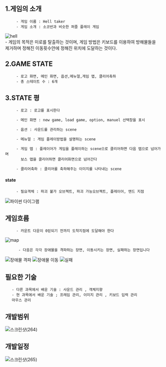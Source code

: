 ## 1.게임의 소개
         - 게임 이름 : Hell taker  
         - 게임 소개 : 소코반과 비슷한 퍼즐 플레이 게임 
   ![hell](https://encrypted-tbn0.gstatic.com/images?q=tbn%3AANd9GcRl_QFWlCf6pnCqtF83fhbUBLVG9aZpmQMOwg&usqp=CAU)  
         - 게임의 목적은 미로를 탈출하는 것이며, 게임 방법은 키보드를 이용하여 방해물들을 제거하며 정해진 이동횟수안에 정해진 위치에 도달하는 것이다.  
  ## 2.GAME STATE
         - 로고 화면, 메인 화면, 옵션,메뉴얼,게임 맵, 클리어축하  
         - 총 스테이트 수 : 6개
  ## 3.STATE 평
  
         - 로고 : 로고를 표시한다
  
         - 메인 화면 : new game, load game, option, manuel 선택창을 표시
  
         - 옵션 : 사운드를 관리하는 scene
         
         - 메뉴얼 : 게임 플레이방법을 설명하는 scene
         
         - 게임 맵 : 플레이어가 게임을 플레이하는 scene으로 클리어하면 다음 맵으로 넘어가며
           보스 맵을 클리어하면 클리어화면으로 넘어간다
           
         - 클리어축하 : 클리어를 축하해주는 이미지를 나타내는 scene
         
  #### state
         - 필요객체 : 파괴 불가 오브젝트, 파괴 가능오브젝트, 플레이어, 엔드 지점
![파이썬 다이그램](https://user-images.githubusercontent.com/32299218/94264634-fa109700-ff71-11ea-925a-e262598dae53.png)


 ## 게임흐름
         - 카운트 다운이 0읻되기 전까지 도착지점에 도달해야 한다
![map](https://user-images.githubusercontent.com/32299218/95701110-aac1aa80-0c83-11eb-9024-965ae724b114.png)

          - 다음은 각각 장애물을 격파하는 장면, 이동시키는 장면, 실패하는 장면입니다
 ![장애물 격파](https://user-images.githubusercontent.com/32299218/95701164-cd53c380-0c83-11eb-9bbd-6721fe02e7ea.jpg)
 ![장애물 이동](https://user-images.githubusercontent.com/32299218/95701186-d80e5880-0c83-11eb-9d78-10ac4a7b6c17.jpg)
 ![실패](https://user-images.githubusercontent.com/32299218/95701207-e492b100-0c83-11eb-9437-7e9338e4e7e8.jpg)
## 필요한 기술
       - 다른 과목에서 배운 기술 : 사운드 관리 , 객체지향
       - 현 과목에서 배운 기술 ; 프레임 관리, 이미지 관리 , 키보드 입력 관리
       마우스 관리
## 개발범위
     
![스크린샷(264)](https://user-images.githubusercontent.com/32299218/95700875-0a6b8600-0c83-11eb-89cb-0d7397b85bcd.png)

## 개발일정
![스크린샷(265)](https://user-images.githubusercontent.com/32299218/95700954-3dae1500-0c83-11eb-98f4-51fa1e667971.png)



         
